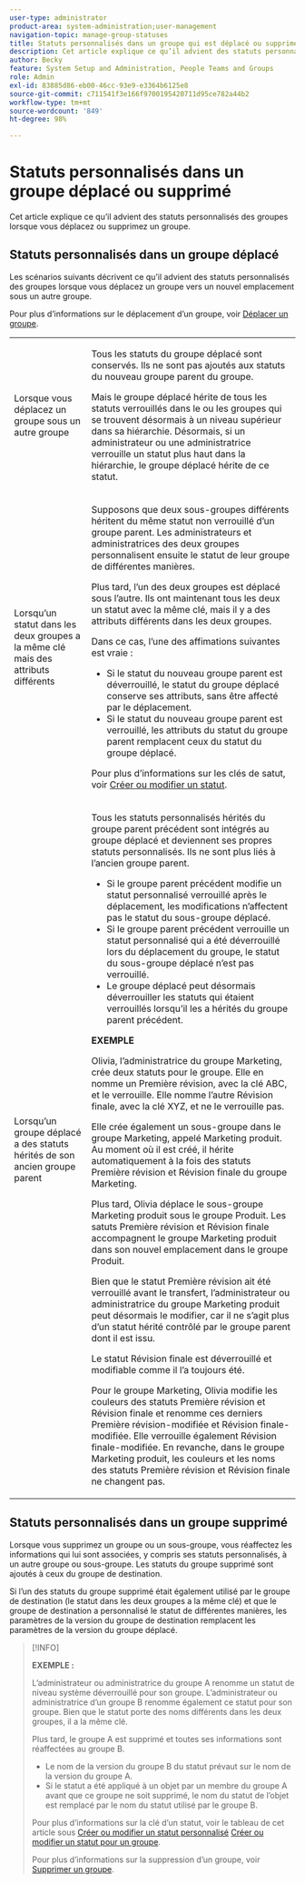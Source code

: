 ```yaml
---
user-type: administrator
product-area: system-administration;user-management
navigation-topic: manage-group-statuses
title: Statuts personnalisés dans un groupe qui est déplacé ou supprimé
description: Cet article explique ce qu’il advient des statuts personnalisés des groupes lorsque vous déplacez ou supprimez un groupe.
author: Becky
feature: System Setup and Administration, People Teams and Groups
role: Admin
exl-id: 83885d86-eb00-46cc-93e9-e3364b6125e8
source-git-commit: c711541f3e166f9700195420711d95ce782a44b2
workflow-type: tm+mt
source-wordcount: '849'
ht-degree: 98%

---
```


# Statuts personnalisés dans un groupe déplacé ou supprimé

Cet article explique ce qu’il advient des statuts personnalisés des groupes lorsque vous déplacez ou supprimez un groupe.

## Statuts personnalisés dans un groupe déplacé

Les scénarios suivants décrivent ce qu’il advient des statuts personnalisés des groupes lorsque vous déplacez un groupe vers un nouvel emplacement sous un autre groupe.

Pour plus d’informations sur le déplacement d’un groupe, voir [Déplacer un groupe](../../../administration-and-setup/manage-groups/create-and-manage-groups/move-a-group.md).

<table style="table-layout:auto"> 
 <col> 
 </col> 
 <col> 
 </col> 
 <tbody> 
  <tr> 
   <td role="rowheader">Lorsque vous déplacez un groupe sous un autre groupe </td> 
   <td> <p>Tous les statuts du groupe déplacé sont conservés. Ils ne sont pas ajoutés aux statuts du nouveau groupe parent du groupe.</p> <p>Mais le groupe déplacé hérite de tous les statuts verrouillés dans le ou les groupes qui se trouvent désormais à un niveau supérieur dans sa hiérarchie. Désormais, si un administrateur ou une administratrice verrouille un statut plus haut dans la hiérarchie, le groupe déplacé hérite de ce statut.</p> </td> 
  </tr> 
  <tr> 
   <td role="rowheader">Lorsqu’un statut dans les deux groupes a la même clé mais des attributs différents</td> 
   <td> <p>Supposons que deux sous-groupes différents héritent du même statut non verrouillé d’un groupe parent. Les administrateurs et administratrices des deux groupes personnalisent ensuite le statut de leur groupe de différentes manières.</p> <p>Plus tard, l’un des deux groupes est déplacé sous l’autre. Ils ont maintenant tous les deux un statut avec la même clé, mais il y a des attributs différents dans les deux groupes.</p> <p>Dans ce cas, l’une des affimations suivantes est vraie :</p> 
    <ul> 
     <li>Si le statut du nouveau groupe parent est déverrouillé, le statut du groupe déplacé conserve ses attributs, sans être affecté par le déplacement.</li> 
     <li>Si le statut du nouveau groupe parent est verrouillé, les attributs du statut du groupe parent remplacent ceux du statut du groupe déplacé.</li> 
    </ul> <p>Pour plus d’informations sur les clés de satut, voir <a href="../../../administration-and-setup/customize-workfront/creating-custom-status-and-priority-labels/create-or-edit-a-status.md" class="MCXref xref">Créer ou modifier un statut</a>.</p> </td> 
  </tr> 
  <tr> 
   <td>Lorsqu’un groupe déplacé a des statuts hérités de son ancien groupe parent </td> 
   <td> <p>Tous les statuts personnalisés hérités du groupe parent précédent sont intégrés au groupe déplacé et deviennent ses propres statuts personnalisés. Ils ne sont plus liés à l’ancien groupe parent.</p> 
    <ul> 
     <li>Si le groupe parent précédent modifie un statut personnalisé verrouillé après le déplacement, les modifications n’affectent pas le statut du sous-groupe déplacé.</li> 
     <li>Si le groupe parent précédent verrouille un statut personnalisé qui a été déverrouillé lors du déplacement du groupe, le statut du sous-groupe déplacé n’est pas verrouillé.</li> 
     <li>Le groupe déplacé peut désormais déverrouiller les statuts qui étaient verrouillés lorsqu’il les a hérités du groupe parent précédent.</li> 
    </ul> 
     <p><b>EXEMPLE</b><p> 
     <p>Olivia, l’administratrice du groupe Marketing, crée deux statuts pour le groupe. Elle en nomme un Première révision, avec la clé ABC, et le verrouille. Elle nomme l’autre Révision finale, avec la clé XYZ, et ne le verrouille pas.</p> 
     <p>Elle crée également un sous-groupe dans le groupe Marketing, appelé Marketing produit. Au moment où il est créé, il hérite automatiquement à la fois des statuts Première révision et Révision finale du groupe Marketing.</p> 
     <p>Plus tard, Olivia déplace le sous-groupe Marketing produit sous le groupe Produit. Les satuts Première révision et Révision finale accompagnent le groupe Marketing produit dans son nouvel emplacement dans le groupe Produit.</p> 
     <p>Bien que le statut Première révision ait été verrouillé avant le transfert, l’administrateur ou administratrice du groupe Marketing produit peut désormais le modifier, car il ne s’agit plus d’un statut hérité contrôlé par le groupe parent dont il est issu.</p> 
     <p>Le statut Révision finale est déverrouillé et modifiable comme il l’a toujours été.</p> 
     <p>Pour le groupe Marketing, Olivia modifie les couleurs des statuts Première révision et Révision finale et renomme ces derniers Première révision-modifiée et Révision finale-modifiée. Elle verrouille également Révision finale-modifiée. En revanche, dans le groupe Marketing produit, les couleurs et les noms des statuts Première révision et Révision finale ne changent pas.</p> 
    </div> </td> 
  </tr> 
 </tbody> 
</table>

## Statuts personnalisés dans un groupe supprimé

Lorsque vous supprimez un groupe ou un sous-groupe, vous réaffectez les informations qui lui sont associées, y compris ses statuts personnalisés, à un autre groupe ou sous-groupe. Les statuts du groupe supprimé sont ajoutés à ceux du groupe de destination.

Si l’un des statuts du groupe supprimé était également utilisé par le groupe de destination (le statut dans les deux groupes a la même clé) et que le groupe de destination a personnalisé le statut de différentes manières, les paramètres de la version du groupe de destination remplacent les paramètres de la version du groupe déplacé.

>[!INFO]
>
>**EXEMPLE :**
>
>L’administrateur ou administratrice du groupe A renomme un statut de niveau système déverrouillé pour son groupe. L’administrateur ou administratrice d’un groupe B renomme également ce statut pour son groupe. Bien que le statut porte des noms différents dans les deux groupes, il a la même clé.
>
>Plus tard, le groupe A est supprimé et toutes ses informations sont réaffectées au groupe B.
>
>* Le nom de la version du groupe B du statut prévaut sur le nom de la version du groupe A.
>* Si le statut a été appliqué à un objet par un membre du groupe A avant que ce groupe ne soit supprimé, le nom du statut de l’objet est remplacé par le nom du statut utilisé par le groupe B.
>
>Pour plus d’informations sur la clé d’un statut, voir le tableau de cet article sous [Créer ou modifier un statut personnalisé](../../../administration-and-setup/customize-workfront/creating-custom-status-and-priority-labels/create-or-edit-a-status.md#create) [Créer ou modifier un statut pour un groupe](../../../administration-and-setup/manage-groups/manage-group-statuses/create-or-edit-a-group-status.md#create).
>
>Pour plus d’informations sur la suppression d’un groupe, voir [Supprimer un groupe](../../../administration-and-setup/manage-groups/create-and-manage-groups/delete-a-group.md).
